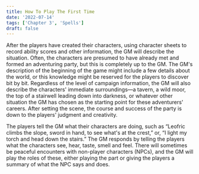 ```yaml
---
title: How To Play The First Time
date: '2022-07-14'
tags: ['Chapter 3', 'Spells']
draft: false
---
```


After the players have created their characters, using character sheets to record ability scores and other information, the GM will describe the situation. Often, the characters are presumed to have already met and formed an adventuring party, but this is completely up to the GM. The GM's description of the beginning of the game might include a few details about the world, or this knowledge might be reserved for the players to discover bit by bit. Regardless of the level of campaign information, the GM will also describe the characters' immediate surroundings—a tavern, a wild moor, the top of a stairwell leading down into darkness, or whatever other situation the GM has chosen as the starting point for these adventurers' careers. After setting the scene, the course and success of the party is down to the players' judgment and creativity.

The players tell the GM what their characters are doing, such as “Leofric climbs the slope, sword in hand, to see what's at the crest,” or, “I light my torch and head down the stairs.” The GM responds by telling the players what the characters see, hear, taste, smell and feel. There will sometimes be peaceful encounters with non-player characters (NPCs), and the GM will play the roles of these, either playing the part or giving the players a summary of what the NPC says and does.
